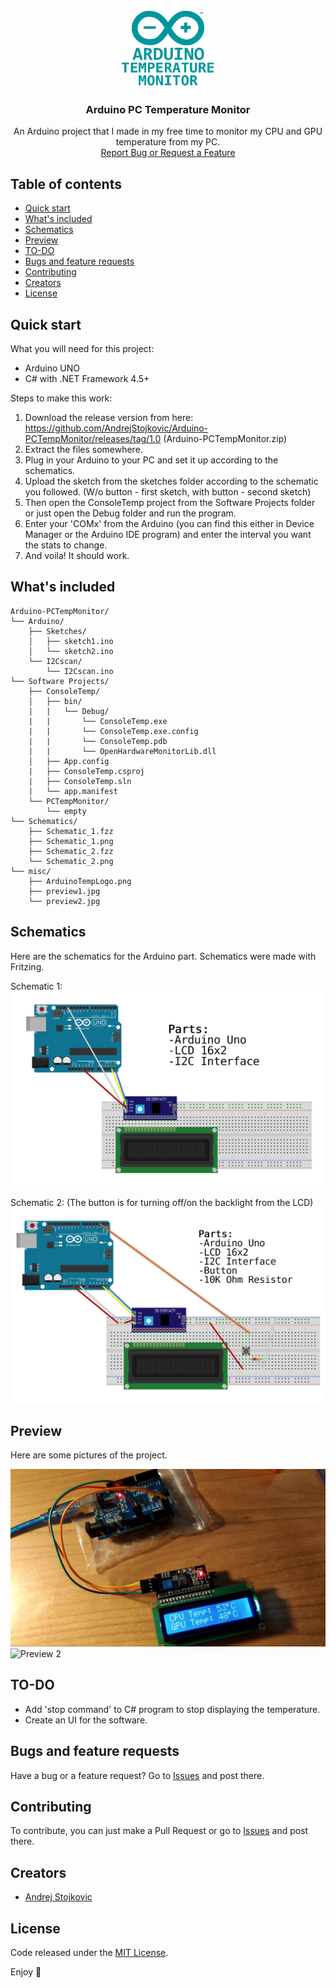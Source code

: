 <p align="center">
  <a href="https://github.com/AndrejStojkovic/Arduino-TempControl">
    <img src="/misc/ArduinoTempLogo.png" alt="Logo" width=150 height=125>
  </a>

  <h3 align="center">Arduino PC Temperature Monitor</h3>

  <p align="center">
    An Arduino project that I made in my free time to monitor my CPU and GPU temperature from my PC. 
    <br>
    <a href="https://github.com/AndrejStojkovic/Arduino-TempControl/issues">Report Bug or Request a Feature</a>
  </p>
</p>


## Table of contents

- [Quick start](#quick-start)
- [What's included](#whats-included)
- [Schematics](#schematics)
- [Preview](#preview)
- [TO-DO](#to-do)
- [Bugs and feature requests](#bugs-and-feature-requests)
- [Contributing](#contributing)
- [Creators](#creators)
- [License](#license)


## Quick start

What you will need for this project:
- Arduino UNO
- C# with .NET Framework 4.5+

Steps to make this work:
1. Download the release version from here: https://github.com/AndrejStojkovic/Arduino-PCTempMonitor/releases/tag/1.0 (Arduino-PCTempMonitor.zip)
2. Extract the files somewhere.
3. Plug in your Arduino to your PC and set it up according to the schematics.  
4. Upload the sketch from the sketches folder according to the schematic you followed. (W/o button - first sketch, with button - second sketch)
5. Then open the ConsoleTemp project from the Software Projects folder or just open the Debug folder and run the program.
6. Enter your 'COMx' from the Arduino (you can find this either in Device Manager or the Arduino IDE program) and enter the interval you want the stats to change.
7. And voila! It should work.


## What's included

```text
Arduino-PCTempMonitor/
└── Arduino/
    ├── Sketches/
    │   ├── sketch1.ino
    │   └── sketch2.ino
    └── I2Cscan/
        └── I2Cscan.ino
└── Software Projects/
    ├── ConsoleTemp/
    │   ├── bin/
    |   |   └── Debug/
    |   |       └── ConsoleTemp.exe
    |   |       └── ConsoleTemp.exe.config
    |   |       └── ConsoleTemp.pdb
    |   |       └── OpenHardwareMonitorLib.dll
    │   ├── App.config
    |   ├── ConsoleTemp.csproj
    |   ├── ConsoleTemp.sln
    |   └── app.manifest
    └── PCTempMonitor/
        └── empty
└── Schematics/
    ├── Schematic_1.fzz
    ├── Schematic_1.png
    ├── Schematic_2.fzz
    └── Schematic_2.png
└── misc/
    ├── ArduinoTempLogo.png
    ├── preview1.jpg
    └── preview2.jpg
```

## Schematics

Here are the schematics for the Arduino part.
Schematics were made with Fritzing.

Schematic 1:
<img src="/Schematics/Schematic_1.png" alt="Schematic 1">
  
  
Schematic 2: (The button is for turning off/on the backlight from the LCD)
<img src="/Schematics/Schematic_2.png" alt="Schematic 2">

## Preview

Here are some pictures of the project.

<img src="/misc/preview1.jpg" alt="Preview 1">
<img src="/misc/preview2.jpg" alt="Preview 2">

## TO-DO

- Add 'stop command' to C# program to stop displaying the temperature.
- Create an UI for the software.

## Bugs and feature requests

Have a bug or a feature request? Go to [Issues](https://github.com/AndrejStojkovic/Arduino-PCTempMonitor/issues) and post there.

## Contributing

To contribute, you can just make a Pull Request or go to [Issues](https://github.com/AndrejStojkovic/Arduino-PCTempMonitor/issues) and post there.

## Creators

- [Andrej Stojkovic](https://github.com/AndrejStojkovic)

## License

Code released under the [MIT License](LICENSE.md).

Enjoy :metal:
